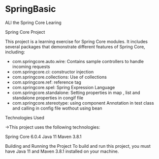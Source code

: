 # SpringBasic
ALl the Spring Core Learing

Spring Core Project

This project is a learning exercise for Spring Core modules. It includes several packages that demonstrate different features of Spring Core, including:

  - com.springcore.auto.wire: Contains sample controllers to handle incoming requests
  - com.springcore.ci:  constructor injection
  - com.springcore.collections:   Use of collections
  - com.springcore.ref:  reference tag
  - com.springcore.spel:  Spring Expression Language
  - com.springcore.standalone:    Setting properties in map , list and standalone properties in congif file
  - com.springcore.stereotype:   using component Annotation in test class and calling in config file wothout using bean


Technologies Used

->This project uses the following technologies:

  Spring Core 6.0.4
  Java 11
  Maven 3.8.1
  
Building and Running the Project
  To build and run this project, you must have Java 11 and Maven 3.8.1 installed on your machine.

